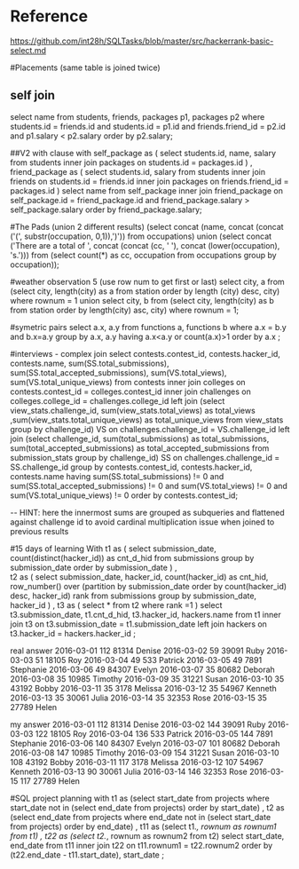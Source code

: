 # Reference
https://github.com/int28h/SQLTasks/blob/master/src/hackerrank-basic-select.md

#Placements (same table is joined twice)
## self join
select name from students, friends, packages p1, packages p2 where students.id = friends.id and students.id = p1.id and friends.friend_id = p2.id and p1.salary < p2.salary order by p2.salary;

##V2 with clause
with self_package as 
(
select students.id, name, salary 
from students 
inner join packages on students.id = packages.id
)
,
friend_package as 
(
select students.id, salary 
from students 
inner join friends on students.id = friends.id 
inner join packages on friends.friend_id = packages.id
)
select name 
from self_package 
inner join friend_package on self_package.id = friend_package.id 
and friend_package.salary > self_package.salary 
order by friend_package.salary;


#The Pads (union 2 different results)
(select concat (name, concat (concat ('(', substr(occupation, 0,1)),')')) from occupations) union (select concat ('There are a total of ', concat (concat (cc, ' '), concat (lower(occupation), 's.'))) from (select count(*) as cc, occupation from occupations group by occupation));

#weather observation 5 (use row num to get first or last)
select city, a from (select city, length(city) as a from station order by length (city) desc, city) where rownum = 1
union
select city, b from (select city, length(city) as b from station order by length(city) asc, city) where rownum = 1; 

#symetric pairs
select a.x, a.y from functions a, functions b where a.x = b.y and b.x=a.y group by a.x, a.y having a.x<a.y or count(a.x)>1 order by a.x ;

#interviews - complex join
select contests.contest_id, contests.hacker_id, contests.name, 
sum(SS.total_submissions), 
sum(SS.total_accepted_submissions),
sum(VS.total_views),
sum(VS.total_unique_views)
from contests 
inner join colleges on contests.contest_id = colleges.contest_id 
inner join challenges on colleges.college_id = challenges.college_id 
left join 
    (select view_stats.challenge_id, sum(view_stats.total_views) as total_views ,sum(view_stats.total_unique_views) as total_unique_views from view_stats group by challenge_id) VS 
    on challenges.challenge_id = VS.challenge_id
left join 
    (select challenge_id, sum(total_submissions) as total_submissions, sum(total_accepted_submissions) as total_accepted_submissions from submission_stats group by challenge_id) SS 
    on challenges.challenge_id = SS.challenge_id
group by contests.contest_id, contests.hacker_id, contests.name 
having 
sum(SS.total_submissions) != 0 
and  sum(SS.total_accepted_submissions) != 0 
and sum(VS.total_views) != 0 
and sum(VS.total_unique_views) != 0
order by contests.contest_id;

-- HINT: here the innermost sums are grouped as subqueries and flattened against challenge id to avoid cardinal multiplication issue when joined to previous results

#15 days of learning
With t1 as
(
    select submission_date, 
    count(distinct(hacker_id)) as cnt_d_hid
     from submissions 
     group by submission_date 
     order by submission_date
)
,  
t2  as
(
    select submission_date, hacker_id, 
    count(hacker_id) as cnt_hid,
    row_number() over (partition by submission_date order by count(hacker_id) desc, hacker_id) rank
     from submissions 
     group by submission_date, hacker_id
)
,
t3 as
(
    select * 
    from t2 
    where rank =1
)
select t3.submission_date, t1.cnt_d_hid, t3.hacker_id, hackers.name
from t1
inner join t3 
on t3.submission_date = t1.submission_date 
left join hackers
on t3.hacker_id = hackers.hacker_id
;

real answer
2016-03-01 112 81314 Denise
2016-03-02 59 39091 Ruby
2016-03-03 51 18105 Roy
2016-03-04 49 533 Patrick
2016-03-05 49 7891 Stephanie
2016-03-06 49 84307 Evelyn
2016-03-07 35 80682 Deborah
2016-03-08 35 10985 Timothy
2016-03-09 35 31221 Susan
2016-03-10 35 43192 Bobby
2016-03-11 35 3178 Melissa
2016-03-12 35 54967 Kenneth
2016-03-13 35 30061 Julia
2016-03-14 35 32353 Rose
2016-03-15 35 27789 Helen

my answer
2016-03-01 112 81314 Denise
2016-03-02 144 39091 Ruby
2016-03-03 122 18105 Roy
2016-03-04 136 533 Patrick
2016-03-05 144 7891 Stephanie
2016-03-06 140 84307 Evelyn
2016-03-07 101 80682 Deborah
2016-03-08 147 10985 Timothy
2016-03-09 154 31221 Susan
2016-03-10 108 43192 Bobby
2016-03-11 117 3178 Melissa
2016-03-12 107 54967 Kenneth
2016-03-13 90 30061 Julia
2016-03-14 146 32353 Rose
2016-03-15 117 27789 Helen

#SQL project planning
with t1 as 
(select start_date
from projects
where start_date not in (select end_date from projects) order by start_date)
,
t2 as 
(select end_date
from projects
where end_date not in (select start_date from projects) order by end_date)
,
t11 as 
(select t1.*, rownum as rownum1 from t1)
,
t22 as 
(select t2.*, rownum as rownum2 from t2)
select start_date, end_date from t11 inner join t22 on t11.rownum1 = t22.rownum2 order by (t22.end_date - t11.start_date), start_date
;
